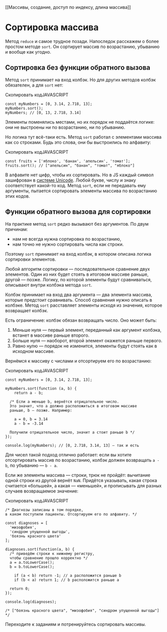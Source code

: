[[Массивы, создание, доступ по индексу, длина массива]]

# Сортировка массива

Метод `reduce` и самое трудное позади. Напоследок расскажем о более простом методе `sort`. Он сортирует массив по возрастанию, убыванию и вообще как угодно.

## Сортировка без функции обратного вызова

Метод `sort` принимает на вход колбэк. Но для других методов колбэк обязателен, а для `sort` нет:

Скопировать кодJAVASCRIPT

```
const myNumbers = [0, 3.14, 2.718, 13];
myNumbers.sort();
myNumbers; // [0, 13, 2.718, 3.14] 
```

Элементы поменялись местами, но их порядок не поддаётся логике: они не выстроены ни по возрастанию, ни по убыванию.

Но логика тут всё-таки есть. Метод `sort` работал с элементами массива как со строками. Будь это слова, они бы выстроились по алфавиту:

Скопировать кодJAVASCRIPT

```
const fruits = ['яблоко', 'банан', 'апельсин', 'томат'];
fruits.sort(); // ["апельсин", "банан", "томат", "яблоко"] 
```

В алфавите нет цифр, чтобы их сортировать. Но в JS каждый символ зашифрован в [системе Unicode](https://ru.wikipedia.org/wiki/%D0%AE%D0%BD%D0%B8%D0%BA%D0%BE%D0%B4). Любой букве, числу и знаку соответствует какой-то код. Метод `sort`, если не передавать ему аргументы, пытается сортировать элементы массива по возрастанию этих кодов.

## Функции обратного вызова для сортировки

На практике метод `sort` редко вызывают без аргументов. По двум причинам:

-   нам не всегда нужна сортировка по возрастанию,
-   нам точно не нужно сортировать числа как строки.

Поэтому `sort` принимает на вход колбэк, в котором описана логика сортировки элементов.

Любой алгоритм сортировки — последовательное сравнение двух элементов. Один из них будет стоять в итоговом массиве раньше, другой — позже. Логику, по которой элементы будут сравниваться, описывают внутри колбэка метода `sort`.

Колбэк принимает на вход два аргумента — два элемента массива, которые предстоит сравнивать. Способ сравнения нужно описать в колбэке. Метод `sort` расставляет элементы исходя из значения, которое возвращает колбэк.

Есть ограничение: колбэк обязан возвращать число. Оно может быть:

1.  Меньше нуля — первый элемент, переданный как аргумент колбэка, встанет в массиве раньше второго.
2.  Больше нуля — наоборот, второй элемент окажется раньше первого.
3.  Равно нулю — порядок не изменится, элементы будут стоять как в исходном массиве.

Вернёмся к массиву с числами и отсортируем его по возрастанию:

Скопировать кодJAVASCRIPT

```
const myNumbers = [0, 3.14, 2.718, 13];

myNumbers.sort(function (a, b) {
    return a - b;

  /* Если a меньше b, вернётся отрицательное число.
  Это значит, что a должно расположиться в итоговом массиве
  раньше, b — позже. Например:

    a = 0, b = 3.14
    a - b = -3.14

  Получили отрицательное число, значит a стоит раньше b */
});

console.log(myNumbers); // [0, 2.718, 3.14, 13] — так и есть 
```

Для чисел такой подход отлично работает: если вы хотите отсортировать массив по возрастанию, колбэк должен возвращать `a - b`, по убыванию — `b - a`.

Если же элементы массива — строки, трюк не пройдёт: вычитание одной строки из другой вернёт `NaN`. Придётся указывать, какая строка считается «большей», а какая — «меньшей», и прописывать для разных случаев возвращаемое значение:

Скопировать кодJAVASCRIPT

```
/* Диагнозы записаны в том порядке,
в каком поступили пациенты. Отсортируем его по алфавиту. */

const diagnoses = [
  'мизофобия',
  'синдром упущенной выгоды',
  'боязнь красного цвета'
];

diagnoses.sort(function(a, b) {
  /* приведём строки к нижнему регистру,
  чтобы сравнение прошло корректно */
  a = a.toLowerCase();
  b = b.toLowerCase();

    if (a < b) return -1; // a расположится раньше b
    if (b < a) return 1; // b расположится раньше a

  return 0;
});

console.log(diagnoses);

/* ["боязнь красного цвета", "мизофобия", "синдром упущенной выгоды"] */ 
```

Переходите к заданиям и потренируйтесь сортировать массивы.